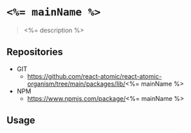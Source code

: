 # `<%= mainName %>`

> <%= description %> 

## Repositories
* GIT
   * https://github.com/react-atomic/react-atomic-organism/tree/main/packages/lib/<%= mainName %>
* NPM
   * https://www.npmjs.com/package/<%= mainName %>

## Usage

```

```
